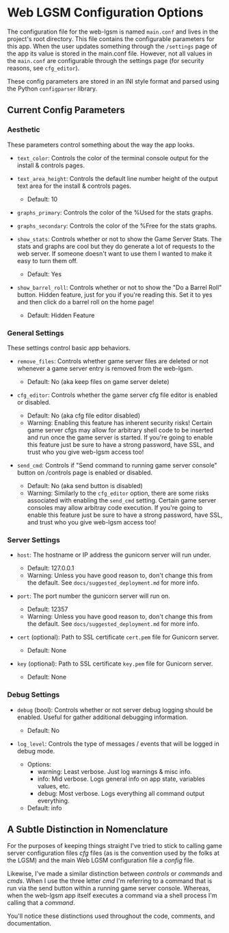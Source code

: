 # Web LGSM Configuration Options

The configuration file for the web-lgsm is named `main.conf` and lives in the
project's root directory. This file contains the configurable parameters for
this app. When the user updates something through the `/settings` page of the
app its value is stored in the main.conf file. However, not all values in the
`main.conf` are configurable through the settings page (for security reasons,
see `cfg_editor`).

These config parameters are stored in an INI style format and parsed using the
Python `configparser` library.

## Current Config Parameters

### Aesthetic

These parameters control something about the way the app looks.

* `text_color`: Controls the color of the terminal console output for the
  install & controls pages.

* `text_area_height`: Controls the default line number height of the output
  text area for the install & controls pages.
  - Default: 10

* `graphs_primary`: Controls the color of the %Used for the stats graphs.

* `graphs_secondary`: Controls the color of the %Free for the stats graphs.

* `show_stats`: Controls whether or not to show the Game Server Stats. The
  stats and graphs are cool but they do generate a lot of requests to the web
  server. If someone doesn't want to use them I wanted to make it easy to turn
  them off.
  - Default: Yes

* `show_barrel_roll`: Controls whether or not to show the "Do a Barrel Roll"
  button. Hidden feature, just for you if you're reading this. Set it to yes
  and then click do a barrel roll on the home page!
  - Default: Hidden Feature


### General Settings

These settings control basic app behaviors.

* `remove_files`: Controls whether game server files are deleted or not
  whenever a game server entry is removed from the web-lgsm.
  - Default: No (aka keep files on game server delete)

* `cfg_editor`: Controls whether the game server cfg file editor is enabled
  or disabled.
  - Default: No (aka cfg file editor disabled)
  - Warning: Enabling this feature has inherent security risks! Certain game
    server cfgs may allow for arbitrary shell code to be inserted and run once
    the game server is started. If you're going to enable this feature just be
    sure to have a strong password, have SSL, and trust who you give web-lgsm
    access too!

* `send_cmd`: Controls if "Send command to running game server console" button
  on /controls page is enabled or disabled.
  - Default: No (aka send button is disabled)
  - Warning: Similarly to the `cfg_editor` option, there are some risks
    associated with enabling the `send_cmd` setting. Certain game server
    consoles may allow arbitray code execution. If you're going to enable this
    feature just be sure to have a strong password, have SSL, and trust who you
    give web-lgsm access too!


### Server Settings

* `host`: The hostname or IP address the gunicorn server will run under. 
  - Default: 127.0.0.1
  - Warning: Unless you have good reason to, don't change this from the
    default. See `docs/suggested_deployment.md` for more info.

* `port`: The port number the gunicorn server will run on.
  - Default: 12357
  - Warning: Unless you have good reason to, don't change this from the
    default. See `docs/suggested_deployment.md` for more info.

* `cert` (optional): Path to SSL certificate `cert.pem` file for Gunicorn server.
  - Default: None

* `key` (optional): Path to SSL certificate `key.pem` file for Gunicorn server.
  - Default: None

### Debug Settings

* `debug` (bool): Controls whether or not server debug logging should be
  enabled. Useful for gather additional debugging information.
  - Default: No

* `log_level`: Controls the type of messages / events that will be logged in
  debug mode.
  - Options:
    - warning: Least verbose. Just log warnings & misc info.
    - info: Mid verbose. Logs general info on app state, variables values, etc.
    - debug: Most verbose. Logs everything all command output everything.
  - Default: info

## A Subtle Distinction in Nomenclature

For the purposes of keeping things straight I've tried to stick to calling game
server configuration files *cfg* files (as is the convention used by the folks
at the LGSM) and the main Web LGSM configuration file a *config* file.

Likewise, I've made a similar distinction between *controls* or *commands* and
*cmds*. When I use the three letter *cmd* I'm referring to a command that is run
via the send button within a running game server console. Whereas, when the
web-lgsm app itself executes a command via a shell process I'm calling that a
*command*.

You'll notice these distinctions used throughout the code, comments, and
documentation.
